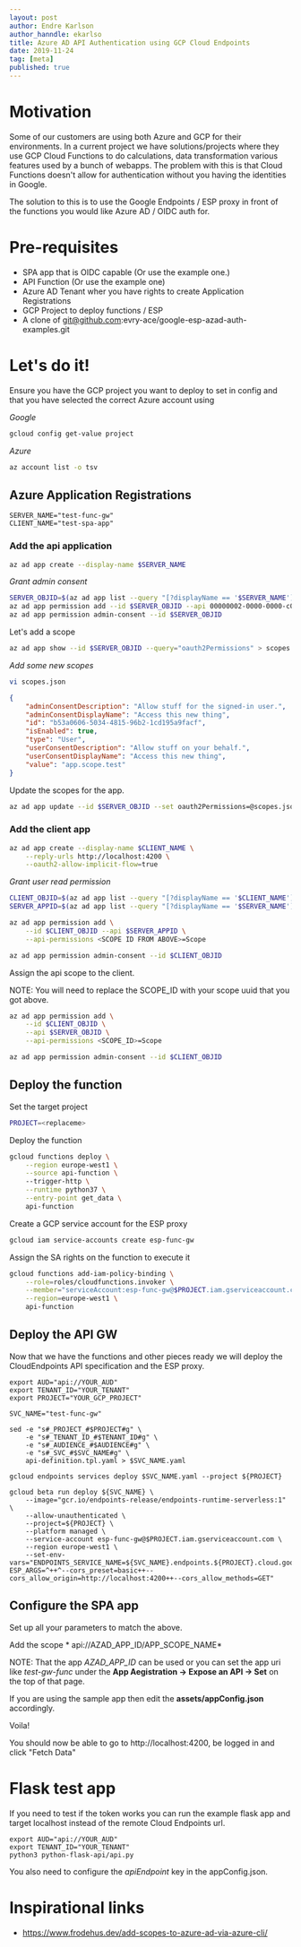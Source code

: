```yaml
---
layout: post
author: Endre Karlson
author_hanndle: ekarlso
title: Azure AD API Authentication using GCP Cloud Endpoints
date: 2019-11-24
tag: [meta]
published: true
---
```


# Motivation

Some of our customers are using both Azure and GCP for their environments. In a current project we
have solutions/projects where they use GCP Cloud Functions to do calculations, data transformation
various features used by a bunch of webapps. The problem with this is that Cloud Functions 
doesn't allow for authentication without you having the identities in Google.

The solution to this is to use the Google Endpoints / ESP proxy in front of the functions you would
like Azure AD / OIDC auth for.

# Pre-requisites

* SPA app that is OIDC capable (Or use the example one.)
* API Function (Or use the example one)
* Azure AD Tenant wher you have rights to create Application Registrations
* GCP Project to deploy functions / ESP
* A clone of git@github.com:evry-ace/google-esp-azad-auth-examples.git

# Let's do it!

Ensure you have the GCP project you want to deploy to set in config and that you have selected
the correct Azure account using

*Google*

```sh
gcloud config get-value project
```

*Azure*

```sh
az account list -o tsv
```

## Azure Application Registrations

```
SERVER_NAME="test-func-gw"
CLIENT_NAME="test-spa-app"
```

### Add the api application

```sh
az ad app create --display-name $SERVER_NAME
```

*Grant admin consent*

```sh
SERVER_OBJID=$(az ad app list --query "[?displayName == '$SERVER_NAME'] | [0].objectId" -o tsv)
az ad app permission add --id $SERVER_OBJID --api 00000002-0000-0000-c000-000000000000 --api-permissions 311a71cc-e848-46a1-bdf8-97ff7156d8e6=Scope
az ad app permission admin-consent --id $SERVER_OBJID
```

Let's add a scope

```sh
az ad app show --id $SERVER_OBJID --query="oauth2Permissions" > scopes.json
```

*Add some new scopes*


```sh
vi scopes.json
```

```json
{
    "adminConsentDescription": "Allow stuff for the signed-in user.",
    "adminConsentDisplayName": "Access this new thing",
    "id": "b53a0606-5034-4815-96b2-1cd195a9facf",
    "isEnabled": true,
    "type": "User",
    "userConsentDescription": "Allow stuff on your behalf.",
    "userConsentDisplayName": "Access this new thing",
    "value": "app.scope.test"
}
```

Update the scopes for the app.

```sh
az ad app update --id $SERVER_OBJID --set oauth2Permissions=@scopes.json
```

### Add the client app

```sh
az ad app create --display-name $CLIENT_NAME \
    --reply-urls http://localhost:4200 \
    --oauth2-allow-implicit-flow=true
```

*Grant user read permission*

```sh
CLIENT_OBJID=$(az ad app list --query "[?displayName == '$CLIENT_NAME'] | [0].objectId" -o tsv)
SERVER_APPID=$(az ad app list --query "[?displayName == '$SERVER_NAME'] | [0].appId" -o tsv)

az ad app permission add \
    --id $CLIENT_OBJID --api $SERVER_APPID \
    --api-permissions <SCOPE ID FROM ABOVE>=Scope

az ad app permission admin-consent --id $CLIENT_OBJID
```

Assign the api scope to the client.

NOTE: You will need to replace the SCOPE_ID with your scope uuid that you got above.

```sh
az ad app permission add \
    --id $CLIENT_OBJID \
    --api $SERVER_OBJID \
    --api-permissions <SCOPE_ID>=Scope

az ad app permission admin-consent --id $CLIENT_OBJID
```

## Deploy the function

Set the target project

```sh
PROJECT=<replaceme>
```

Deploy the function

```sh
gcloud functions deploy \
    --region europe-west1 \
    --source api-function \ 
    --trigger-http \
    --runtime python37 \
    --entry-point get_data \
    api-function
```

Create a GCP service account for the ESP proxy

```sh
gcloud iam service-accounts create esp-func-gw
```

Assign the SA rights on the function to execute it

```sh
gcloud functions add-iam-policy-binding \
    --role=roles/cloudfunctions.invoker \
    --member="serviceAccount:esp-func-gw@$PROJECT.iam.gserviceaccount.com" \
    --region=europe-west1 \
    api-function
```

## Deploy the API GW

Now that we have the functions and other pieces ready we will deploy the CloudEndpoints 
API specification and the ESP proxy.

```
export AUD="api://YOUR_AUD"
export TENANT_ID="YOUR_TENANT"
export PROJECT="YOUR_GCP_PROJECT"

SVC_NAME="test-func-gw"

sed -e "s#_PROJECT_#$PROJECT#g" \
    -e "s#_TENANT_ID_#$TENANT_ID#g" \
    -e "s#_AUDIENCE_#$AUDIENCE#g" \
    -e "s#_SVC_#$SVC_NAME#g" \
    api-definition.tpl.yaml > $SVC_NAME.yaml

gcloud endpoints services deploy $SVC_NAME.yaml --project ${PROJECT}

gcloud beta run deploy ${SVC_NAME} \
    --image="gcr.io/endpoints-release/endpoints-runtime-serverless:1" \
    --allow-unauthenticated \
    --project=${PROJECT} \
    --platform managed \
    --service-account esp-func-gw@$PROJECT.iam.gserviceaccount.com \
    --region europe-west1 \
    --set-env-vars="ENDPOINTS_SERVICE_NAME=${SVC_NAME}.endpoints.${PROJECT}.cloud.goog, ESP_ARGS=^++^--cors_preset=basic++--cors_allow_origin=http://localhost:4200++--cors_allow_methods=GET"
```

## Configure the SPA app

Set up all your parameters to match the above.

Add the scope * api://AZAD_APP_ID/APP_SCOPE_NAME*

NOTE: That the app *AZAD_APP_ID* can be used or you can set the app uri like *test-gw-func*
under the **App Aegistration -> Expose an API -> Set** on the top of that page.

If you are using the sample app then edit the **assets/appConfig.json** accordingly.

Voila!

You should now be able to go to http://localhost:4200, be logged in and click "Fetch Data" 
# Flask test app

If you need to test if the token works you can run the example flask app and target localhost 
instead of the remote Cloud Endpoints url.

```
export AUD="api://YOUR_AUD"
export TENANT_ID="YOUR_TENANT"
python3 python-flask-api/api.py
```

You also need to configure the *apiEndpoint* key in the appConfig.json.

# Inspirational links

* https://www.frodehus.dev/add-scopes-to-azure-ad-via-azure-cli/